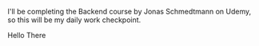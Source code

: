 I'll be completing the Backend course by Jonas Schmedtmann on Udemy, so this will be my daily work checkpoint.

Hello There